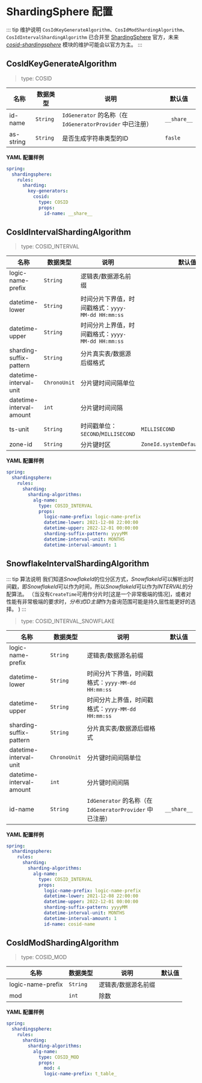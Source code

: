 # ShardingSphere 配置

::: tip 维护说明
`CosIdKeyGenerateAlgorithm`、`CosIdModShardingAlgorithm`、`CosIdIntervalShardingAlgorithm` 已合并至 [ShardingSphere](https://github.com/apache/shardingsphere/pull/14132) 官方，未来 *[cosid-shardingsphere](https://github.com/Ahoo-Wang/CosId/tree/main/cosid-shardingsphere)* 模块的维护可能会以官方为主。
:::

## CosIdKeyGenerateAlgorithm

> type: COSID

| 名称        | 数据类型     | 说明                                              | 默认值         |
|-----------|----------|-------------------------------------------------|-------------|
| id-name   | `String` | `IdGenerator` 的名称（在 `IdGeneratorProvider` 中已注册） | `__share__` |
| as-string | `String` | 是否生成字符串类型的ID                                    | `fasle`     |

**YAML 配置样例**

```yaml
spring:
  shardingsphere:
    rules:
      sharding:
        key-generators:
          cosid:
            type: COSID
            props:
              id-name: __share__
```

## CosIdIntervalShardingAlgorithm

> type: COSID_INTERVAL

| 名称                       | 数据类型         | 说明                                  | 默认值                              |
|--------------------------|--------------|-------------------------------------|----------------------------------|
| logic-name-prefix        | `String`     | 逻辑表/数据源名前缀                          |                                  |
| datetime-lower           | `String`     | 时间分片下界值，时间戳格式：`yyyy-MM-dd HH:mm:ss` |                                  |
| datetime-upper           | `String`     | 时间分片上界值，时间戳格式：`yyyy-MM-dd HH:mm:ss` |                                  |
| sharding-suffix-pattern  | `String`     | 分片真实表/数据源后缀格式                       |                                  |
| datetime-interval-unit   | `ChronoUnit` | 分片键时间间隔单位                           |                                  |
| datetime-interval-amount | `int`        | 分片键时间间隔                             |                                  |
| ts-unit                  | `String`     | 时间戳单位：`SECOND`/`MILLISECOND`        | `MILLISECOND`                    |
| zone-id                  | `String`     | 分片键时区                               | `ZoneId.systemDefault().getId()` |

**YAML 配置样例**

```yaml
spring:
  shardingsphere:
    rules:
      sharding:
        sharding-algorithms:
          alg-name:
            type: COSID_INTERVAL
            props:
              logic-name-prefix: logic-name-prefix
              datetime-lower: 2021-12-08 22:00:00
              datetime-upper: 2022-12-01 00:00:00
              sharding-suffix-pattern: yyyyMM
              datetime-interval-unit: MONTHS
              datetime-interval-amount: 1
```

## SnowflakeIntervalShardingAlgorithm

::: tip 算法说明
我们知道*SnowflakeId*的位分区方式，*SnowflakeId*可以解析出时间戳，即*SnowflakeId*可以作为时间，所以*SnowflakeId*可以作为*INTERVAL*的分配算法。 
（当没有`CreateTime`可用作分片时[这是一个非常极端的情况]，或者对性能有非常极端的要求时，*分布式ID主键*作为查询范围可能是持久层性能更好的选择。 )
:::

> type: COSID_INTERVAL_SNOWFLAKE

| 名称                       | 数据类型         | 说明                                              | 默认值         |
|--------------------------|--------------|-------------------------------------------------|-------------|
| logic-name-prefix        | `String`     | 逻辑表/数据源名前缀                                      |             |
| datetime-lower           | `String`     | 时间分片下界值，时间戳格式：`yyyy-MM-dd HH:mm:ss`             |             |
| datetime-upper           | `String`     | 时间分片上界值，时间戳格式：`yyyy-MM-dd HH:mm:ss`             |             |
| sharding-suffix-pattern  | `String`     | 分片真实表/数据源后缀格式                                   |             |
| datetime-interval-unit   | `ChronoUnit` | 分片键时间间隔单位                                       |             |
| datetime-interval-amount | `int`        | 分片键时间间隔                                         |             |
| id-name                  | `String`     | `IdGenerator` 的名称（在 `IdGeneratorProvider` 中已注册） | `__share__` |

**YAML 配置样例**

```yaml
spring:
  shardingsphere:
    rules:
      sharding:
        sharding-algorithms:
          alg-name:
            type: COSID_INTERVAL
            props:
              logic-name-prefix: logic-name-prefix
              datetime-lower: 2021-12-08 22:00:00
              datetime-upper: 2022-12-01 00:00:00
              sharding-suffix-pattern: yyyyMM
              datetime-interval-unit: MONTHS
              datetime-interval-amount: 1
              id-name: cosid-name
```

## CosIdModShardingAlgorithm

> type: COSID_MOD

| 名称                | 数据类型     | 说明         | 默认值 |
|-------------------|----------|------------|-----|
| logic-name-prefix | `String` | 逻辑表/数据源名前缀 |     |
| mod               | `int`    | 除数         |     |

**YAML 配置样例**

```yaml
spring:
  shardingsphere:
    rules:
      sharding:
        sharding-algorithms:
          alg-name:
            type: COSID_MOD
            props:
              mod: 4
              logic-name-prefix: t_table_
```
